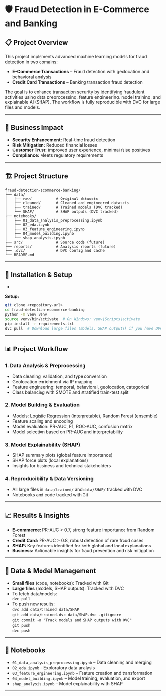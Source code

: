# 🛡️ Fraud Detection in E-Commerce and Banking

## 📋 Project Overview

This project implements advanced machine learning models for fraud detection in two domains:

- **E-Commerce Transactions** – Fraud detection with geolocation and behavioral analysis
- **Credit Card Transactions** – Banking transaction fraud detection

The goal is to enhance transaction security by identifying fraudulent activities using data preprocessing, feature engineering, model training, and explainable AI (SHAP). The workflow is fully reproducible with DVC for large files and models.

---

## 🎯 Business Impact

- **Security Enhancement:** Real-time fraud detection
- **Risk Mitigation:** Reduced financial losses
- **Customer Trust:** Improved user experience, minimal false positives
- **Compliance:** Meets regulatory requirements

---

## 🏗️ Project Structure

```
fraud-detection-ecommerce-banking/
├── data/
│   ├── raw/           # Original datasets
│   ├── cleaned/       # Cleaned and engineered datasets
│   ├── trained/       # Trained models (DVC tracked)
│   └── SHAP/          # SHAP outputs (DVC tracked)
├── notebooks/
│   ├── 01_data_analysis_preprocessing.ipynb
│   ├── 02_eda.ipynb
│   ├── 03_feature_engineering.ipynb
│   ├── 04_model_building.ipynb
│   └── shap_analysis.ipynb
├── src/               # Source code (future)
├── reports/           # Analysis reports (future)
├── .dvc/              # DVC config and cache
└── README.md
```

---

## 🚀 Installation & Setup

*
**Setup:**
```bash
git clone <repository-url>
cd fraud-detection-ecommerce-banking
python -m venv venv
source venv/bin/activate  # On Windows: venv\Scripts\activate
pip install -r requirements.txt
dvc pull  # Download large files (models, SHAP outputs) if you have DVC remote access
```

---

## 📊 Project Workflow

### 1. Data Analysis & Preprocessing
- Data cleaning, validation, and type conversion
- Geolocation enrichment via IP mapping
- Feature engineering: temporal, behavioral, geolocation, categorical
- Class balancing with SMOTE and stratified train-test split

### 2. Model Building & Evaluation
- Models: Logistic Regression (interpretable), Random Forest (ensemble)
- Feature scaling and encoding
- Model evaluation: PR-AUC, F1, ROC-AUC, confusion matrix
- Model selection based on PR-AUC and interpretability

### 3. Model Explainability (SHAP)
- SHAP summary plots (global feature importance)
- SHAP force plots (local explanations)
- Insights for business and technical stakeholders

### 4. Reproducibility & Data Versioning
- All large files in `data/trained/` and `data/SHAP/` tracked with DVC
- Notebooks and code tracked with Git

---

## 📈 Results & Insights

- **E-commerce:** PR-AUC > 0.7, strong feature importance from Random Forest
- **Credit Card:** PR-AUC > 0.8, robust detection of rare fraud cases
- **SHAP:** Key features identified for both global and local explanations
- **Business:** Actionable insights for fraud prevention and risk mitigation

---

## 💾 Data & Model Management

- **Small files** (code, notebooks): Tracked with Git
- **Large files** (models, SHAP outputs): Tracked with DVC
- To fetch data/models:  
  `dvc pull`
- To push new results:  
  `dvc add data/trained data/SHAP`  
  `git add data/trained.dvc data/SHAP.dvc .gitignore`  
  `git commit -m "Track models and SHAP outputs with DVC"`  
  `git push`  
  `dvc push`

---

## 📂 Notebooks

- `01_data_analysis_preprocessing.ipynb` – Data cleaning and merging
- `02_eda.ipynb` – Exploratory data analysis
- `03_feature_engineering.ipynb` – Feature creation and transformation
- `04_model_building.ipynb` – Model training, evaluation, and export
- `shap_analysis.ipynb` – Model explainability with SHAP

---


